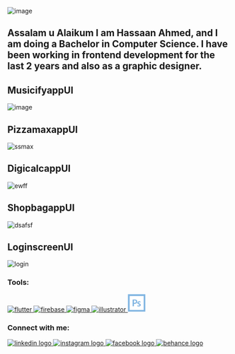 ![image](https://github.com/HassaanAhmed60211/HassaanAhmed60211/assets/106430586/cd17ee18-852a-428e-9444-fec849721ca2)

## Assalam u Alaikum I am Hassaan Ahmed, and I am doing a Bachelor in Computer Science. I have been working in frontend development for the last 2 years and also as a graphic designer.

## MusicifyappUI

![image](https://github.com/HassaanAhmed60211/fluttercourse/assets/106430586/7014195f-0b0c-4823-9678-936eed429631)

## PizzamaxappUI

![ssmax](https://github.com/HassaanAhmed60211/HassaanAhmed60211/assets/106430586/2dbc2d31-2476-410d-ac56-f7b357d042fa)

## DigicalcappUI

![ewff](https://github.com/HassaanAhmed60211/fluttercourse/assets/106430586/a0ca54d4-7554-49e2-8857-30a3c847a3fd)

## ShopbagappUI

![dsafsf](https://github.com/HassaanAhmed60211/HassaanAhmed60211/assets/106430586/4b244fb1-0c79-47a0-89fc-4712b8dc492a)

## LoginscreenUI

![login](https://github.com/HassaanAhmed60211/fluttercourse/assets/106430586/6829172b-a4e2-448d-b15f-f5b1b57f1b45)

<h3 align="left">Tools:</h3> </a> <a 
href="https://flutter.dev" target="_blank" rel="noreferrer"> <img src="https://www.vectorlogo.zone/logos/flutterio/flutterio-icon.svg" alt="flutter" width="40" height="40"/> </a> <a 
href="https://firebase.google.com/" target="_blank" rel="noreferrer"> <img src="https://www.vectorlogo.zone/logos/firebase/firebase-icon.svg" alt="firebase" width="40" height="40"/> </a> <a 
<p align="left"> <a href="https://www.figma.com/" target="_blank" rel="noreferrer"> <img src="https://www.vectorlogo.zone/logos/figma/figma-icon.svg" alt="figma" width="40" height="40"/> </a> <a href="https://www.adobe.com/in/products/illustrator.html" target="_blank" rel="noreferrer"> <img src="https://www.vectorlogo.zone/logos/adobe_illustrator/adobe_illustrator-icon.svg" alt="illustrator" width="40" height="40"/> </a> <a href="https://www.photoshop.com/en" target="_blank" rel="noreferrer"> <img src="https://raw.githubusercontent.com/devicons/devicon/master/icons/photoshop/photoshop-line.svg" alt="photoshop" width="40" height="40"/> </a> </p>

<h3 align="left">Connect with me:</h3>

<div align="left">
  <a href="https://www.linkedin.com/in/hassaanahmed113/" target="_blank">
    <img src="https://img.shields.io/static/v1?message=LinkedIn&logo=linkedin&label=&color=0077B5&logoColor=white&labelColor=&style=for-the-badge" height="35" alt="linkedin logo"  />
  </a>
  <a href="https://www.instagram.com/hassaan_ahmed113/" target="_blank">
    <img src="https://img.shields.io/static/v1?message=Instagram&logo=instagram&label=&color=E4405F&logoColor=white&labelColor=&style=for-the-badge" height="35" alt="instagram logo"  />
  </a>
  <a href="https://www.facebook.com/hassaanahmed113" target="_blank">
    <img src="https://img.shields.io/static/v1?message=Facebook&logo=facebook&label=&color=1877F2&logoColor=white&labelColor=&style=for-the-badge" height="35" alt="facebook logo"  />
  </a>
  <a href="https://www.behance.net/hassaangraphics" target="_blank">
    <img src="https://img.shields.io/static/v1?message=Behance&logo=behance&label=&color=1769ff&logoColor=white&labelColor=&style=for-the-badge" height="35" alt="behance logo"  />
  </a>
</div>

###
